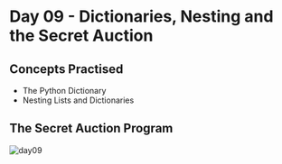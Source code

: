 # Day 09 - Dictionaries, Nesting and the Secret Auction
## Concepts Practised
- The Python Dictionary
- Nesting Lists and Dictionaries
## The Secret Auction Program
![day09](https://user-images.githubusercontent.com/98851253/154522091-bcd0d5fc-70f0-4d04-adcf-276bafbeb69f.gif)
